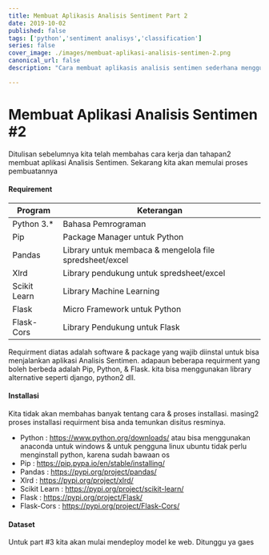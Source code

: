 ```yaml
---
title: Membuat Aplikasis Analisis Sentiment Part 2
date: 2019-10-02
published: false
tags: ['python','sentiment analisys','classification']
series: false
cover_image: ./images/membuat-aplikasi-analisis-sentimen-2.png
canonical_url: false
description: "Cara membuat aplikasis analisis sentimen sederhana menggunakan bahasa pemrograman Python"

---
```


# Membuat Aplikasi Analisis Sentimen #2
Ditulisan sebelumnya kita telah membahas cara kerja dan tahapan2 membuat aplikasi Analisis Sentimen. Sekarang kita akan memulai proses pembuatannya


#### Requirement

| Program | Keterangan |
| -------- | -------- |
| Python 3.* | Bahasa Pemrograman |
| Pip | Package Manager untuk Python |
| Pandas | Library untuk membaca & mengelola file spredsheet/excel |
| Xlrd | Library pendukung untuk spredsheet/excel |
| Scikit Learn | Library Machine Learning |
| Flask | Micro Framework untuk Python |
| Flask-Cors | Library Pendukung untuk Flask
 
Requirment diatas adalah software & package yang wajib diinstal untuk bisa menjalankan aplikasi Analisis Sentimen. adapaun beberapa requirment yang boleh berbeda adalah Pip, Python, & Flask. kita bisa menggunakan library alternative seperti django, python2 dll.

#### Installasi

Kita tidak akan membahas banyak tentang cara & proses installasi. masing2 proses installasi requirment bisa anda temunkan disitus resminya.

- Python : https://www.python.org/downloads/ 
atau bisa menggunakan anaconda untuk windows & untuk pengguna linux ubuntu tidak perlu menginstall python, karena sudah bawaan os
- Pip : https://pip.pypa.io/en/stable/installing/
- Pandas : https://pypi.org/project/pandas/
- Xlrd : https://pypi.org/project/xlrd/
- Scikit Learn : https://pypi.org/project/scikit-learn/
- Flask : https://pypi.org/project/Flask/
- Flask-Cors : https://pypi.org/project/Flask-Cors/

#### Dataset


 
 
Untuk part #3 kita akan mulai mendeploy model ke web. Ditunggu ya gaes
